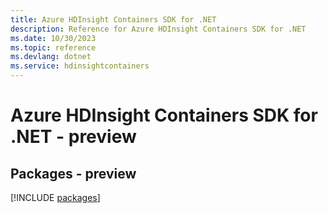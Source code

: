 ```yaml
---
title: Azure HDInsight Containers SDK for .NET
description: Reference for Azure HDInsight Containers SDK for .NET
ms.date: 10/30/2023
ms.topic: reference
ms.devlang: dotnet
ms.service: hdinsightcontainers
---
```

# Azure HDInsight Containers SDK for .NET - preview
## Packages - preview
[!INCLUDE [packages](hdinsight-containers-index.md)]